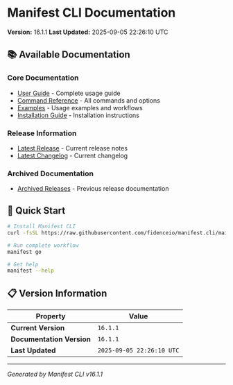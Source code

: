 # Manifest CLI Documentation

**Version:** 16.1.1
**Last Updated:** 2025-09-05 22:26:10 UTC

## 📚 Available Documentation

### Core Documentation
- [User Guide](USER_GUIDE.md) - Complete usage guide
- [Command Reference](COMMAND_REFERENCE.md) - All commands and options
- [Examples](EXAMPLES.md) - Usage examples and workflows
- [Installation Guide](INSTALLATION.md) - Installation instructions

### Release Information
- [Latest Release](RELEASE_v16.1.1.md) - Current release notes
- [Latest Changelog](CHANGELOG_v16.1.1.md) - Current changelog

### Archived Documentation
- [Archived Releases](zArchive/) - Previous release documentation

## 🚀 Quick Start

```bash
# Install Manifest CLI
curl -fsSL https://raw.githubusercontent.com/fidenceio/manifest.cli/main/install-cli.sh | bash

# Run complete workflow
manifest go

# Get help
manifest --help
```

## 📋 Version Information

| Property | Value |
|----------|-------|
| **Current Version** | `16.1.1` |
| **Documentation Version** | `16.1.1` |
| **Last Updated** | `2025-09-05 22:26:10 UTC` |

---
*Generated by Manifest CLI v16.1.1*
